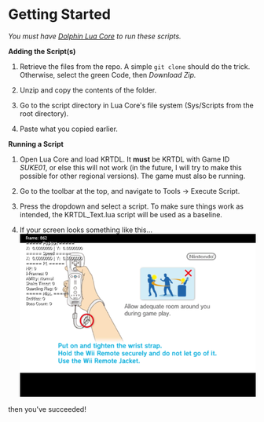 # Getting Started

*You must have [Dolphin Lua Core](https://github.com/MikeXander/Dolphin-Lua-Core.git) to run these scripts.*

**Adding the Script(s)**
1. Retrieve the files from the repo. A simple ```git clone``` should do the trick. Otherwise, select the green Code, then *Download Zip.*

2. Unzip and copy the contents of the folder.

3. Go to the script directory in Lua Core's file system (Sys/Scripts from the root directory).

4. Paste what you copied earlier.

**Running a Script**

1. Open Lua Core and load KRTDL. It **must** be KRTDL with Game ID *SUKE01*, or else this will not work (in the future, I will try to make this possible for other regional versions). The game must also be running.

2. Go to the toolbar at the top, and navigate to Tools -> Execute Script.

3. Press the dropdown and select a script. To make sure things work as intended, the KRTDL_Text.lua script will be used as a baseline.

4. If your screen looks something like this... ![alt text](krtdl_text_example.PNG)

then you've succeeded!